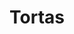 ---
title: Tortas
description: Mexican Sandwich
price: '6.50'
ingredients:
  - Telera Bread
  - Bean Puree
  - Tomato
  - Jalapeños
  - Onions
  - Queso Oaxaca
  - Chipotle Mayo
  - Avocado
  - Lettuce
types:
  - title: Victoria
    ingredients:
      - Smoked Ham
      - Pork Carnitas
  - title: Milanesa
    ingredients:
      - Breaded Chicken Fillet
  - title: Choriqueso
    ingredients:
      - Mexican Sausage
      - Melted Cheese
  - title: Dos Caidas
    ingredients:
      - Pork Carnitas
      - Mexican Sausage
  - title: El Chavo
    ingredients:
      - Smoked Ham
  - title: Vegetal
    ingredients:
      - Assorted Vegetables
  - title: Surtido
    ingredients:
      - Pork Skin
      - Meat
  - title: Al Pastor
    ingredients:
      - Marinated Pork
---